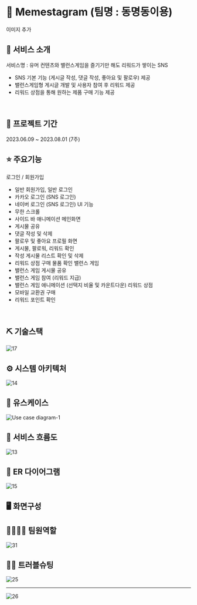 # 📱 Memestagram (팀명 : 동명동이용)
이미지 추가

## 👀 서비스 소개
서비스명 : 유머 컨텐츠와 밸런스게임을 즐기기만 해도 리워드가 쌓이는 SNS
* SNS 기본 기능 (게시글 작성, 댓글 작성, 좋아요 및 팔로우) 제공
* 밸런스게임형 게시글 개발 및 사용자 참여 후 리워드 제공
* 리워드 상점을 통해 원하는 제품 구매 기능 제공
<br>

## 📅 프로젝트 기간
2023.06.09 ~ 2023.08.01 (7주)
<br>

## ⭐ 주요기능
로그인 / 회원가입
* 일반 회원가입, 일반 로그인
* 카카오 로그인 (SNS 로그인)
* 네이버 로그인 (SNS 로그인)
UI 기능
* 무한 스크롤
* 사이드 바 애니메이션
메인화면
* 게시물 공유
* 댓글 작성 및 삭제
* 팔로우 및 좋아요
프로필 화면
* 게시물, 팔로워, 리워드 확인
* 작성 게시물 리스트 확인 및 삭제
* 리워드 상점 구매 물품 확인
밸런스 게임
* 밸런스 게임 게시물 공유
* 밸런스 게임 참여 (리워드 지급)
* 밸런스 게임 애니메이션 (선택지 비율 및 카운트다운)
리워드 상점
* 모바일 교환권 구매
* 리워드 포인트 확인
<br>

## ⛏ 기술스택
![17](https://github.com/2023-SMHRD-SW-DataDesign-1/DongMyeongDong/assets/42428256/1660aa06-02dc-46d5-9de6-3c99255e9087)
<br>

## ⚙ 시스템 아키텍처
![14](https://github.com/2023-SMHRD-SW-DataDesign-1/DongMyeongDong/assets/42428256/f4188d14-5c85-4d45-a6a9-2369b53bc9f2)
<br>

## 📌 유스케이스
![Use case diagram-1](https://github.com/2023-SMHRD-SW-DataDesign-1/DongMyeongDong/assets/42428256/d483c4ef-6635-44c7-9971-b5173037065f)
<br>

## 📌 서비스 흐름도
![13](https://github.com/2023-SMHRD-SW-DataDesign-1/DongMyeongDong/assets/42428256/12d4eea4-f01f-4a63-a8d8-d72d3e175f41)
<br>

## 📌 ER 다이어그램
![15](https://github.com/2023-SMHRD-SW-DataDesign-1/DongMyeongDong/assets/42428256/f88a3156-f5e5-41ce-b76a-146948a9580d)
<br>

## 🖥 화면구성


## 👨‍👩‍👦‍👦 팀원역할
![31](https://github.com/2023-SMHRD-SW-DataDesign-1/DongMyeongDong/assets/42428256/4f0ed0fa-87d1-470a-b2be-5308262dee00)
<br>

## 🤾‍♂️ 트러블슈팅
![25](https://github.com/2023-SMHRD-SW-DataDesign-1/DongMyeongDong/assets/42428256/55ea7ac0-2dbf-4fc1-9d67-9a9a4a5c64cd)
<br>
<hr>

![26](https://github.com/2023-SMHRD-SW-DataDesign-1/DongMyeongDong/assets/42428256/4d99bf15-18e7-48b2-bbe0-e5059a04a41e)
<br>
